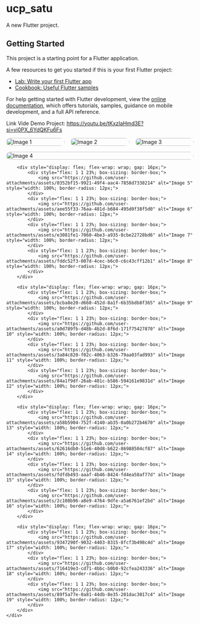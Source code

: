 # ucp_satu

A new Flutter project.

## Getting Started

This project is a starting point for a Flutter application.

A few resources to get you started if this is your first Flutter project:

- [Lab: Write your first Flutter app](https://docs.flutter.dev/get-started/codelab)
- [Cookbook: Useful Flutter samples](https://docs.flutter.dev/cookbook)

For help getting started with Flutter development, view the
[online documentation](https://docs.flutter.dev/), which offers tutorials,
samples, guidance on mobile development, and a full API reference.

Link Vide Demo Project: https://youtu.be/tKxzIaHmd3E?si=vj0PX_6YdQKFu6Fs
<!DOCTYPE html>
<html lang="en">
<head>
    <meta charset="UTF-8">
    <meta name="viewport" content="width=device-width, initial-scale=1.0">
    <title>Product Images</title>
</head>
<body>
    <div>
        <div style="display: flex; flex-wrap: wrap; gap: 16px;">
            <div style="flex: 1 1 23%; box-sizing: border-box;">
                <img src="https://github.com/user-attachments/assets/a19503cf-0d1e-437f-aa3c-49b56c984d52" alt="Image 1" style="width: 100%; border-radius: 12px;">
            </div>
            <div style="flex: 1 1 23%; box-sizing: border-box;">
                <img src="https://github.com/user-attachments/assets/d1078e65-10c1-4d7f-a822-2ea285e532b4" alt="Image 2" style="width: 100%; border-radius: 12px;">
            </div>
            <div style="flex: 1 1 23%; box-sizing: border-box;">
                <img src="https://github.com/user-attachments/assets/9014fe7a-abb0-4498-9481-cb5c070df09b" alt="Image 3" style="width: 100%; border-radius: 12px;">
            </div>
            <div style="flex: 1 1 23%; box-sizing: border-box;">
                <img src="https://github.com/user-attachments/assets/b22d3dbc-2dc4-4ed8-9be4-47fb2852978f" alt="Image 4" style="width: 100%; border-radius: 12px;">
            </div>
        </div>

        <div style="display: flex; flex-wrap: wrap; gap: 16px;">
            <div style="flex: 1 1 23%; box-sizing: border-box;">
                <img src="https://github.com/user-attachments/assets/0352bf15-9921-49f4-aac4-7858d7338214" alt="Image 5" style="width: 100%; border-radius: 12px;">
            </div>
            <div style="flex: 1 1 23%; box-sizing: border-box;">
                <img src="https://github.com/user-attachments/assets/aee55f33-76aa-481d-b684-495d0f38f5d0" alt="Image 6" style="width: 100%; border-radius: 12px;">
            </div>
            <div style="flex: 1 1 23%; box-sizing: border-box;">
                <img src="https://github.com/user-attachments/assets/e3081fe1-7060-4be3-a935-8cbe22728bd6" alt="Image 7" style="width: 100%; border-radius: 12px;">
            </div>
            <div style="flex: 1 1 23%; box-sizing: border-box;">
                <img src="https://github.com/user-attachments/assets/fddc52f3-007d-4cec-b6c0-c6c43cff12b1" alt="Image 8" style="width: 100%; border-radius: 12px;">
            </div>
        </div>

        <div style="display: flex; flex-wrap: wrap; gap: 16px;">
            <div style="flex: 1 1 23%; box-sizing: border-box;">
                <img src="https://github.com/user-attachments/assets/bcba8e20-d660-452d-8a1f-6b35bdb8f365" alt="Image 9" style="width: 100%; border-radius: 12px;">
            </div>
            <div style="flex: 1 1 23%; box-sizing: border-box;">
                <img src="https://github.com/user-attachments/assets/a0d789fb-d48b-4b2d-8f6d-171f75427870" alt="Image 10" style="width: 100%; border-radius: 12px;">
            </div>
            <div style="flex: 1 1 23%; box-sizing: border-box;">
                <img src="https://github.com/user-attachments/assets/3a84c820-f02c-4063-b326-79aa03fad993" alt="Image 11" style="width: 100%; border-radius: 12px;">
            </div>
            <div style="flex: 1 1 23%; box-sizing: border-box;">
                <img src="https://github.com/user-attachments/assets/84a1f9df-26ab-481c-b586-594161e9831d" alt="Image 12" style="width: 100%; border-radius: 12px;">
            </div>
        </div>

        <div style="display: flex; flex-wrap: wrap; gap: 16px;">
            <div style="flex: 1 1 23%; box-sizing: border-box;">
                <img src="https://github.com/user-attachments/assets/a58b5904-752f-4140-ab35-0a0b272b4670" alt="Image 13" style="width: 100%; border-radius: 12px;">
            </div>
            <div style="flex: 1 1 23%; box-sizing: border-box;">
                <img src="https://github.com/user-attachments/assets/62616db0-51e6-40d8-b622-86988504cf87" alt="Image 14" style="width: 100%; border-radius: 12px;">
            </div>
            <div style="flex: 1 1 23%; box-sizing: border-box;">
                <img src="https://github.com/user-attachments/assets/fdfdb493-aaaf-4b46-8424-fd4ea58af77d" alt="Image 15" style="width: 100%; border-radius: 12px;">
            </div>
            <div style="flex: 1 1 23%; box-sizing: border-box;">
                <img src="https://github.com/user-attachments/assets/2c108b96-a8e9-4764-9dfe-a5a6761ef2bd" alt="Image 16" style="width: 100%; border-radius: 12px;">
            </div>
        </div>

        <div style="display: flex; flex-wrap: wrap; gap: 16px;">
            <div style="flex: 1 1 23%; box-sizing: border-box;">
                <img src="https://github.com/user-attachments/assets/9347290f-9032-4403-8315-8fcf3b498c4d" alt="Image 17" style="width: 100%; border-radius: 12px;">
            </div>
            <div style="flex: 1 1 23%; box-sizing: border-box;">
                <img src="https://github.com/user-attachments/assets/716419e3-cd71-4bbc-b0b0-92cfea243336" alt="Image 18" style="width: 100%; border-radius: 12px;">
            </div>
            <div style="flex: 1 1 23%; box-sizing: border-box;">
                <img src="https://github.com/user-attachments/assets/89f5a77e-0a81-44db-8e35-201dac3017c4" alt="Image 19" style="width: 100%; border-radius: 12px;">
            </div>
        </div>
    </div>
</body>
</html>
